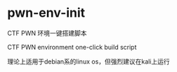 # pwn-env-init

CTF PWN 环境一键搭建脚本

CTF PWN environment one-click build script

理论上适用于debian系的linux os，但强烈建议在kali上运行
